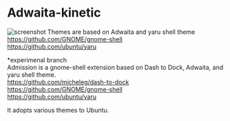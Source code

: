# Adwaita-kinetic
![screenshot](https://github.com/orbitcorrecton/Adwaita-kinetic/blob/version-1.0/Screenshot.png?raw=true)
Themes are based on Adwaita and yaru shell theme  
https://github.com/GNOME/gnome-shell  
https://github.com/ubuntu/yaru  
   
*experimenal branch   
Admission is a gnome-shell extension based on Dash to Dock, Adwaita, and yaru shell theme.  
https://github.com/micheleg/dash-to-dock   
https://github.com/GNOME/gnome-shell  
https://github.com/ubuntu/yaru  
  
It adopts various themes to Ubuntu.
